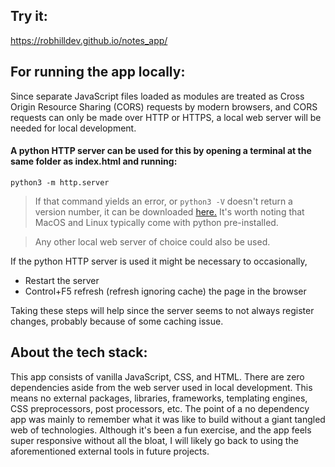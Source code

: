 ## Try it:
https://robhilldev.github.io/notes_app/

## For running the app locally:

Since separate JavaScript files loaded as modules are treated as Cross Origin Resource Sharing (CORS) requests by modern browsers, and CORS requests can only be made over HTTP or HTTPS, a local web server will be needed for local development.

#### A python HTTP server can be used for this by opening a terminal at the same folder as index.html and running:
```
python3 -m http.server
```

> If that command yields an error, or `python3 -V` doesn't return a version number, it can be downloaded [here.](https://www.python.org/downloads/) It's worth noting that MacOS and Linux typically come with python pre-installed.

> Any other local web server of choice could also be used.

If the python HTTP server is used it might be necessary to occasionally,
- Restart the server
- Control+F5 refresh (refresh ignoring cache) the page in the browser

Taking these steps will help since the server seems to not always register changes, probably because of some caching issue.

## About the tech stack:

This app consists of vanilla JavaScript, CSS, and HTML.  There are zero dependencies aside from the web server used in local development.  This means no external packages, libraries, frameworks, templating engines, CSS preprocessors, post processors, etc.  The point of a no dependency app was mainly to remember what it was like to build without a giant tangled web of technologies.  Although it's been a fun exercise, and the app feels super responsive without all the bloat, I will likely go back to using the aforementioned external tools in future projects.